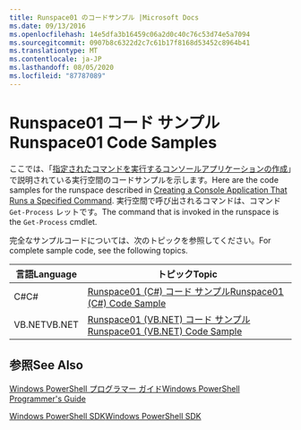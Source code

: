 ```yaml
---
title: Runspace01 のコードサンプル |Microsoft Docs
ms.date: 09/13/2016
ms.openlocfilehash: 14e5dfa3b16459c06a2d0c40c76c53d74e5a7094
ms.sourcegitcommit: 0907b8c6322d2c7c61b17f8168d53452c8964b41
ms.translationtype: MT
ms.contentlocale: ja-JP
ms.lasthandoff: 08/05/2020
ms.locfileid: "87787089"
---
```

# <a name="runspace01-code-samples"></a><span data-ttu-id="cb7c0-102">Runspace01 コード サンプル</span><span class="sxs-lookup"><span data-stu-id="cb7c0-102">Runspace01 Code Samples</span></span>

<span data-ttu-id="cb7c0-103">ここでは、「[指定されたコマンドを実行するコンソールアプリケーションの作成](/dotnet/csharp/programming-guide/inside-a-program/hello-world-your-first-program)」で説明されている実行空間のコードサンプルを示します。</span><span class="sxs-lookup"><span data-stu-id="cb7c0-103">Here are the code samples for the runspace described in [Creating a Console Application That Runs a Specified Command](/dotnet/csharp/programming-guide/inside-a-program/hello-world-your-first-program).</span></span> <span data-ttu-id="cb7c0-104">実行空間で呼び出されるコマンドは、コマンド `Get-Process` レットです。</span><span class="sxs-lookup"><span data-stu-id="cb7c0-104">The command that is invoked in the runspace is the `Get-Process` cmdlet.</span></span>

<span data-ttu-id="cb7c0-105">完全なサンプルコードについては、次のトピックを参照してください。</span><span class="sxs-lookup"><span data-stu-id="cb7c0-105">For complete sample code, see the following topics.</span></span>

|<span data-ttu-id="cb7c0-106">言語</span><span class="sxs-lookup"><span data-stu-id="cb7c0-106">Language</span></span>|<span data-ttu-id="cb7c0-107">トピック</span><span class="sxs-lookup"><span data-stu-id="cb7c0-107">Topic</span></span>|
|--------------|-----------|
|<span data-ttu-id="cb7c0-108">C#</span><span class="sxs-lookup"><span data-stu-id="cb7c0-108">C#</span></span>|[<span data-ttu-id="cb7c0-109">Runspace01 (C#) コード サンプル</span><span class="sxs-lookup"><span data-stu-id="cb7c0-109">Runspace01 (C#) Code Sample</span></span>](./runspace01-csharp-code-sample.md)|
|<span data-ttu-id="cb7c0-110">VB.NET</span><span class="sxs-lookup"><span data-stu-id="cb7c0-110">VB.NET</span></span>|[<span data-ttu-id="cb7c0-111">Runspace01 (VB.NET) コード サンプル</span><span class="sxs-lookup"><span data-stu-id="cb7c0-111">Runspace01 (VB.NET) Code Sample</span></span>](./runspace01-vb-net-code-sample.md)|

## <a name="see-also"></a><span data-ttu-id="cb7c0-112">参照</span><span class="sxs-lookup"><span data-stu-id="cb7c0-112">See Also</span></span>

[<span data-ttu-id="cb7c0-113">Windows PowerShell プログラマー ガイド</span><span class="sxs-lookup"><span data-stu-id="cb7c0-113">Windows PowerShell Programmer's Guide</span></span>](./windows-powershell-programmer-s-guide.md)

[<span data-ttu-id="cb7c0-114">Windows PowerShell SDK</span><span class="sxs-lookup"><span data-stu-id="cb7c0-114">Windows PowerShell SDK</span></span>](../windows-powershell-reference.md)

